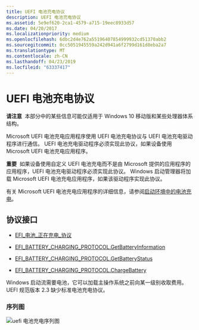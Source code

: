 ```yaml
---
title: UEFI 电池充电协议
description: UEFI 电池充电协议
ms.assetid: 5e9ef620-2ca1-4579-a715-19eec8933d57
ms.date: 04/20/2017
ms.localizationpriority: medium
ms.openlocfilehash: 6dbc2d4e762a55196407854999932cd51370abb2
ms.sourcegitcommit: 0cc5051945559a242d941a6f2799d161d8eba2a7
ms.translationtype: MT
ms.contentlocale: zh-CN
ms.lasthandoff: 04/23/2019
ms.locfileid: "63337417"
---
```

# <a name="uefi-battery-charging-protocol"></a>UEFI 电池充电协议


**请注意**  本部分中的某些信息可能仅适用于 Windows 10 移动版和某些处理器体系结构。

 

Microsoft UEFI 电池充电应用程序使用 UEFI 电池充电协议与 UEFI 电池充电驱动程序进行通信。 UEFI 电池充电驱动程序必须实现此协议，如果设备使用 Microsoft UEFI 电池充电应用程序。

**重要**  如果设备使用自定义 UEFI 电池充电而不是由 Microsoft 提供的应用程序的应用程序，UEFI 电池充电驱动程序必须实现此协议。 Windows 启动管理器将加载 Microsoft UEFI 电池充电应用程序，如果该驱动程序实现此协议。

 

有关 Microsoft UEFI 电池充电应用程序的详细信息，请参阅[启动环境中的电池充电](battery-charging-in-the-boot-environment.md)。

## <a name="protocol-interface"></a>协议接口


-   [EFI\_电池\_正在充电\_协议](efi-battery-charging-protocol.md)

-   [EFI\_BATTERY\_CHARGING\_PROTOCOL.GetBatteryInformation](efi-battery-charging-protocolgetbatteryinformation.md)

-   [EFI\_BATTERY\_CHARGING\_PROTOCOL.GetBatteryStatus](efi-battery-charging-protocolgetbatterystatus.md)

-   [EFI\_BATTERY\_CHARGING\_PROTOCOL.ChargeBattery](efi-battery-charging-protocolchargebattery.md)

Windows 启动流需要电池，它可以加载主操作系统之前向某一级别收取费用。 UEFI 规范版本 2.3 缺少标准电池充电协议。

### <a name="sequence-diagram"></a>序列图

![uefi 电池充电序列图](images/uefibatterychargingsequencediagram.png)

 

 




